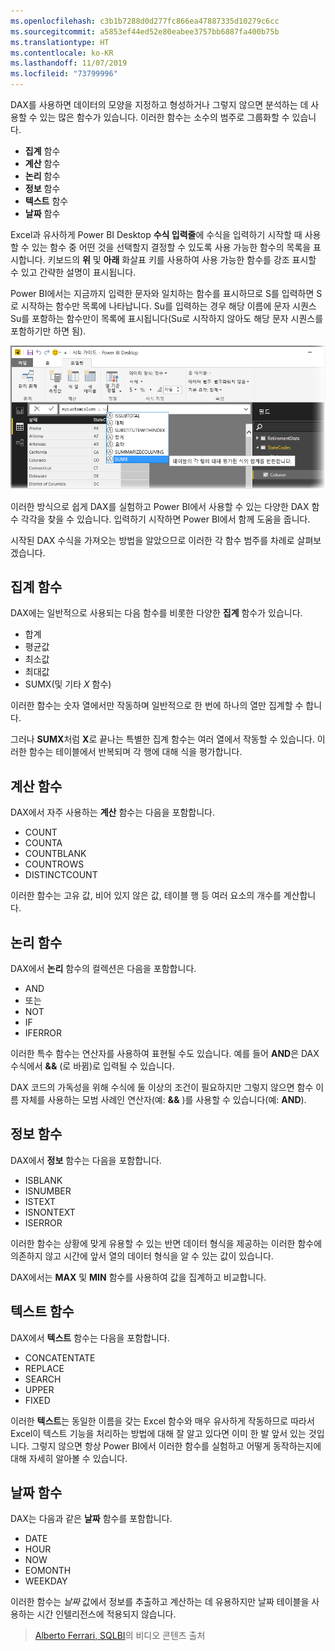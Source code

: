```yaml
---
ms.openlocfilehash: c3b1b7288d0d277fc866ea47887335d10279c6cc
ms.sourcegitcommit: a5853ef44ed52e80eabee3757bb6887fa400b75b
ms.translationtype: HT
ms.contentlocale: ko-KR
ms.lasthandoff: 11/07/2019
ms.locfileid: "73799996"
---
```

DAX를 사용하면 데이터의 모양을 지정하고 형성하거나 그렇지 않으면 분석하는 데 사용할 수 있는 많은 함수가 있습니다. 이러한 함수는 소수의 범주로 그룹화할 수 있습니다.

* **집계** 함수
* **계산** 함수
* **논리** 함수
* **정보** 함수
* **텍스트** 함수
* **날짜** 함수

Excel과 유사하게 Power BI Desktop **수식 입력줄**에 수식을 입력하기 시작할 때 사용할 수 있는 함수 중 어떤 것을 선택할지 결정할 수 있도록 사용 가능한 함수의 목록을 표시합니다. 키보드의 **위** 및 **아래** 화살표 키를 사용하여 사용 가능한 함수를 강조 표시할 수 있고 간략한 설명이 표시됩니다.

Power BI에서는 지금까지 입력한 문자와 일치하는 함수를 표시하므로 S를 입력하면 S로 시작하는 함수만 목록에 나타납니다.   Su를 입력하는 경우 해당 이름에 문자 시퀀스 Su를 포함하는 함수만이 목록에 표시됩니다(Su로 시작하지 않아도 해당 문자 시퀀스를 포함하기만 하면 됨).    

![](media/7-3-dax-functions/dax-functions_1.png)

이러한 방식으로 쉽게 DAX를 실험하고 Power BI에서 사용할 수 있는 다양한 DAX 함수 각각을 찾을 수 있습니다. 입력하기 시작하면 Power BI에서 함께 도움을 줍니다.

시작된 DAX 수식을 가져오는 방법을 알았으므로 이러한 각 함수 범주를 차례로 살펴보겠습니다.

## <a name="aggregation-functions"></a>집계 함수
DAX에는 일반적으로 사용되는 다음 함수를 비롯한 다양한 **집계** 함수가 있습니다.

* 합계
* 평균값
* 최소값
* 최대값
* SUMX(및 기타 *X* 함수)

이러한 함수는 숫자 열에서만 작동하며 일반적으로 한 번에 하나의 열만 집계할 수 합니다.

그러나 **SUMX**처럼 **X**로 끝나는 특별한 집계 함수는 여러 열에서 작동할 수 있습니다. 이러한 함수는 테이블에서 반복되며 각 행에 대해 식을 평가합니다.

## <a name="counting-functions"></a>계산 함수
DAX에서 자주 사용하는 **계산** 함수는 다음을 포함합니다.

* COUNT
* COUNTA
* COUNTBLANK
* COUNTROWS
* DISTINCTCOUNT

이러한 함수는 고유 값, 비어 있지 않은 값, 테이블 행 등 여러 요소의 개수를 계산합니다.

## <a name="logical-functions"></a>논리 함수
DAX에서 **논리** 함수의 컬렉션은 다음을 포함합니다.

* AND
* 또는
* NOT
* IF
* IFERROR

이러한 특수 함수는 연산자를 사용하여 표현될 수도 있습니다.  예를 들어 **AND**은 DAX 수식에서 **&&** (로 바뀜)로 입력될 수 있습니다.

DAX 코드의 가독성을 위해 수식에 둘 이상의 조건이 필요하지만 그렇지 않으면 함수 이름 자체를 사용하는 모범 사례인 연산자(예: **&&** )를 사용할 수 있습니다(예: **AND**).

## <a name="information-functions"></a>정보 함수
DAX에서 **정보** 함수는 다음을 포함합니다.

* ISBLANK
* ISNUMBER
* ISTEXT
* ISNONTEXT
* ISERROR

이러한 함수는 상황에 맞게 유용할 수 있는 반면 데이터 형식을 제공하는 이러한 함수에 의존하지 않고 시간에 앞서 열의 데이터 형식을 알 수 있는 값이 있습니다.

DAX에서는 **MAX** 및 **MIN** 함수를 사용하여 값을 집계하고 비교합니다.  

## <a name="text-functions"></a>텍스트 함수
DAX에서 **텍스트** 함수는 다음을 포함합니다.

* CONCATENTATE
* REPLACE
* SEARCH
* UPPER
* FIXED

이러한 **텍스트**는 동일한 이름을 갖는 Excel 함수와 매우 유사하게 작동하므로 따라서 Excel이 텍스트 기능을 처리하는 방법에 대해 잘 알고 있다면 이미 한 발 앞서 있는 것입니다. 그렇지 않으면 항상 Power BI에서 이러한 함수를 실험하고 어떻게 동작하는지에 대해 자세히 알아볼 수 있습니다.

## <a name="date-functions"></a>날짜 함수
DAX는 다음과 같은 **날짜** 함수를 포함합니다.

* DATE
* HOUR
* NOW
* EOMONTH
* WEEKDAY

이러한 함수는 *날짜* 값에서 정보를 추출하고 계산하는 데 유용하지만 날짜 테이블을 사용하는 시간 인텔리전스에 적용되지 않습니다.

> [Alberto Ferrari, SQLBI](https://www.sqlbi.com/learning-dax)의 비디오 콘텐츠 출처
> 
> 

